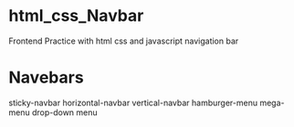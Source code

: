 # html_css_Navbar
Frontend Practice with html css and javascript navigation bar
# Navebars
sticky-navbar
horizontal-navbar
vertical-navbar
hamburger-menu
mega-menu
drop-down menu

